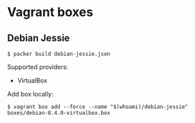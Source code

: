 # Vagrant boxes

## Debian Jessie

`$ packer build debian-jessie.json`

Supported providers:

 - VirtualBox

Add box locally:

`$ vagrant box add --force --name "$(whoami)/debian-jessie" boxes/debian-8.4.0-virtualbox.box`
